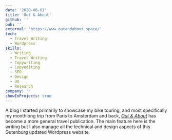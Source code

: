 ```yaml
---
date: '2020-06-01'
title: 'Out & About'
github: ''
pub: ''
external: 'https://www.outandabout.space/'
tech:
  - Travel Writing
  - Wordpress
skills:
  - Writing
  - Travel Writing
  - Copywriting
  - Copyediting
  - SEO
  - Design
  - UX
  - Research
company: ''
showInProjects: true
---
```


A blog I started primarily to showcase my bike touring, and most specifically my monthlong trip from Paris to Amsterdam and back, [_Out & About_](https://www.outandabout.space/) has become a more general travel publication. The main feature here is the writing but I also manage all the technical and design aspects of this Gutenburg updated Wordpress website.
